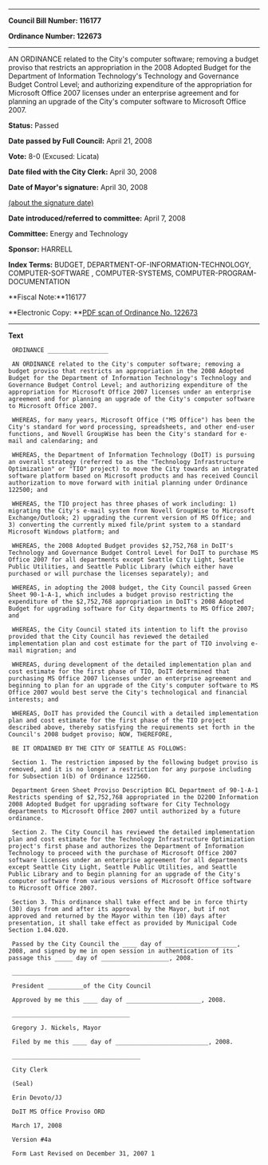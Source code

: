 

********

**Council Bill Number: 116177**
   
**Ordinance Number: 122673**
********

 AN ORDINANCE related to the City's computer software; removing a budget proviso that restricts an appropriation in the 2008 Adopted Budget for the Department of Information Technology's Technology and Governance Budget Control Level; and authorizing expenditure of the appropriation for Microsoft Office 2007 licenses under an enterprise agreement and for planning an upgrade of the City's computer software to Microsoft Office 2007.

**Status:** Passed
   
**Date passed by Full Council:** April 21, 2008
   
**Vote:** 8-0 (Excused: Licata)
   
**Date filed with the City Clerk:** April 30, 2008
   
**Date of Mayor's signature:** April 30, 2008
   
[(about the signature date)](/~public/approvaldate.htm)
   
   
   
**Date introduced/referred to committee:** April 7, 2008
   
**Committee:** Energy and Technology
   
**Sponsor:** HARRELL
   
   
**Index Terms:** BUDGET, DEPARTMENT-OF-INFORMATION-TECHNOLOGY, COMPUTER-SOFTWARE , COMPUTER-SYSTEMS, COMPUTER-PROGRAM-DOCUMENTATION

**Fiscal Note:**116177

**Electronic Copy: **[PDF scan of Ordinance No. 122673](/~archives/Ordinances/Ord_122673.pdf)

********

**Text**
   
```
 ORDINANCE _________________

 AN ORDINANCE related to the City's computer software; removing a budget proviso that restricts an appropriation in the 2008 Adopted Budget for the Department of Information Technology's Technology and Governance Budget Control Level; and authorizing expenditure of the appropriation for Microsoft Office 2007 licenses under an enterprise agreement and for planning an upgrade of the City's computer software to Microsoft Office 2007.

 WHEREAS, for many years, Microsoft Office ("MS Office") has been the City's standard for word processing, spreadsheets, and other end-user functions, and Novell GroupWise has been the City's standard for e- mail and calendaring; and

 WHEREAS, the Department of Information Technology (DoIT) is pursuing an overall strategy (referred to as the "Technology Infrastructure Optimization" or "TIO" project) to move the City towards an integrated software platform based on Microsoft products and has received Council authorization to move forward with initial planning under Ordinance 122500; and

 WHEREAS, the TIO project has three phases of work including: 1) migrating the City's e-mail system from Novell GroupWise to Microsoft Exchange/Outlook; 2) upgrading the current version of MS Office; and 3) converting the currently mixed file/print system to a standard Microsoft Windows platform; and

 WHEREAS, the 2008 Adopted Budget provides $2,752,768 in DoIT's Technology and Governance Budget Control Level for DoIT to purchase MS Office 2007 for all departments except Seattle City Light, Seattle Public Utilities, and Seattle Public Library (which either have purchased or will purchase the licenses separately); and

 WHEREAS, in adopting the 2008 budget, the City Council passed Green Sheet 90-1-A-1, which includes a budget proviso restricting the expenditure of the $2,752,768 appropriation in DoIT's 2008 Adopted Budget for upgrading software for City departments to MS Office 2007; and

 WHEREAS, the City Council stated its intention to lift the proviso provided that the City Council has reviewed the detailed implementation plan and cost estimate for the part of TIO involving e-mail migration; and

 WHEREAS, during development of the detailed implementation plan and cost estimate for the first phase of TIO, DoIT determined that purchasing MS Office 2007 licenses under an enterprise agreement and beginning to plan for an upgrade of the City's computer software to MS Office 2007 would best serve the City's technological and financial interests; and

 WHEREAS, DoIT has provided the Council with a detailed implementation plan and cost estimate for the first phase of the TIO project described above, thereby satisfying the requirements set forth in the Council's 2008 budget proviso; NOW, THEREFORE,

 BE IT ORDAINED BY THE CITY OF SEATTLE AS FOLLOWS:

 Section 1. The restriction imposed by the following budget proviso is removed, and it is no longer a restriction for any purpose including for Subsection 1(b) of Ordinance 122560.

 Department Green Sheet Proviso Description BCL Department of 90-1-A-1 Restricts spending of $2,752,768 appropriated in the D2200 Information 2008 Adopted Budget for upgrading software for City Technology departments to Microsoft Office 2007 until authorized by a future ordinance.

 Section 2. The City Council has reviewed the detailed implementation plan and cost estimate for the Technology Infrastructure Optimization project's first phase and authorizes the Department of Information Technology to proceed with the purchase of Microsoft Office 2007 software licenses under an enterprise agreement for all departments except Seattle City Light, Seattle Public Utilities, and Seattle Public Library and to begin planning for an upgrade of the City's computer software from various versions of Microsoft Office software to Microsoft Office 2007.

 Section 3. This ordinance shall take effect and be in force thirty (30) days from and after its approval by the Mayor, but if not approved and returned by the Mayor within ten (10) days after presentation, it shall take effect as provided by Municipal Code Section 1.04.020.

 Passed by the City Council the ____ day of ____________________, 2008, and signed by me in open session in authentication of its passage this _____ day of ___________________, 2008.

 _________________________________

 President __________of the City Council

 Approved by me this ____ day of _____________________, 2008.

 _________________________________

 Gregory J. Nickels, Mayor

 Filed by me this ____ day of __________________________, 2008.

 ____________________________________

 City Clerk

 (Seal)

 Erin Devoto/JJ

 DoIT MS Office Proviso ORD

 March 17, 2008

 Version #4a

 Form Last Revised on December 31, 2007 1

```
